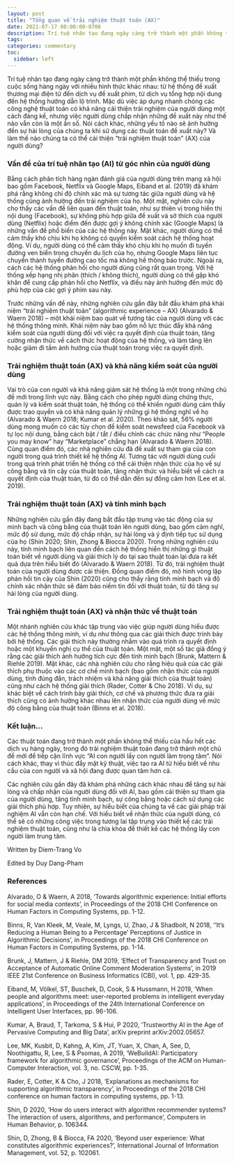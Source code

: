 ```yaml
---
layout: post
title: "Tổng quan về trải nghiệm thuật toán (AX)"
date: 2021-07-17 00:00:00-0700
description: Trí tuệ nhân tạo đang ngày càng trở thành một phần không thể thiếu trong cuộc sống hàng ngày với nhiều hình thức khác nhau - từ hệ thống đề xuất thương mại điện tử đến dịch vụ đề xuất phim, từ dịch vụ tổng hợp nội dung đến hệ thống hướng dẫn lộ trình. Mặc dù việc áp dụng nhanh chóng các công nghệ thuật toán có khả năng cải thiện trải nghiệm của người dùng một cách đáng kể, nhưng việc người dùng chấp nhận những đề xuất này như thế nào vẫn còn là một ẩn số. Nói cách khác, những yếu tố nào sẽ ảnh hưởng đến sự hài lòng của chúng ta khi sử dụng các thuật toán đề xuất này? Và làm thế nào chúng ta có thể cải thiện “trải nghiệm thuật toán” (AX) của người dùng?
tags: 
categories: commentary
toc:
  sidebar: left
---
```


Trí tuệ nhân tạo đang ngày càng trở thành một phần không thể thiếu trong cuộc sống hàng ngày với nhiều hình thức khác nhau: từ hệ thống đề xuất thương mại điện tử đến dịch vụ đề xuất phim, từ dịch vụ tổng hợp nội dung đến hệ thống hướng dẫn lộ trình. Mặc dù việc áp dụng nhanh chóng các công nghệ thuật toán có khả năng cải thiện trải nghiệm của người dùng một cách đáng kể, nhưng việc người dùng chấp nhận những đề xuất này như thế nào vẫn còn là một ẩn số. Nói cách khác, những yếu tố nào sẽ ảnh hưởng đến sự hài lòng của chúng ta khi sử dụng các thuật toán đề xuất này? Và làm thế nào chúng ta có thể cải thiện “trải nghiệm thuật toán” (AX) của người dùng?

### Vấn đề của trí tuệ nhân tạo (AI) từ góc nhìn của người dùng

Bằng cách phân tích hàng ngàn đánh giá của người dùng trên mạng xã hội bao gồm Facebook, Netflix và Google Maps, Eiband et al. (2019) đã khám phá rằng không chỉ độ chính xác mà sự tương tác giữa người dùng và hệ thống cũng ảnh hưởng đến trải nghiệm của họ. Một mặt, nghiên cứu này cho thấy các vấn đề liên quan đến thuật toán, như sự thiên vị trong hiển thị nội dung (Facebook), sự không phù hợp giữa đề xuất và sở thích của người dùng (Netflix) hoặc điểm đến được gợi ý không chính xác (Google Maps) là những vấn đề phổ biến của các hệ thống này. Mặt khác, người dùng có thể cảm thấy khó chịu khi họ không có quyền kiểm soát cách hệ thống hoạt động. Ví dụ, người dùng có thể cảm thấy khó chịu khi họ muốn đi tuyến đường ven biển trong chuyến du lịch của họ, nhưng Google Maps liên tục chuyển thành tuyến đường cao tốc mà không hề thông báo trước. Ngoài ra, cách các hệ thống phản hồi cho người dùng cũng rất quan trọng. Với hệ thống xếp hạng nhị phân (thích / không thích), người dùng có thể gặp khó khăn để cung cấp phản hồi cho Netflix, và điều này ảnh hưởng đến mức độ phù hợp của các gợi ý phim sau này.

Trước những vấn đề này, những nghiên cứu gần đây bắt đầu khám phá khái niệm “trải nghiệm thuật toán” (algorithmic experience – AX) (Alvarado & Waern 2018) – một khái niệm bao quát về tương tác của người dùng với các hệ thống thông minh. Khái niệm này bao gồm nỗ lực thúc đẩy khả năng kiểm soát của người dùng đối với việc ra quyết định của thuật toán, tăng cường nhận thức về cách thức hoạt động của hệ thống, và làm tăng lên hoặc giảm đi tầm ảnh hưởng của thuật toán trong việc ra quyết định.

### Trải nghiệm thuật toán (AX) và khả năng kiểm soát của người dùng

Vai trò của con người và khả năng giám sát hệ thống là một trong những chủ đề mới trong lĩnh vực này. Bằng cách cho phép người dùng chứng thực, quản lý và kiểm soát thuật toán, hệ thống có thể khiến người dùng cảm thấy được trao quyền và có khả năng quản lý những gì hệ thống nghĩ về họ (Alvarado & Waern 2018; Kumar et al. 2020). Theo khảo sát, 56% người dùng mong muốn có các tùy chọn để kiểm soát newsfeed của Facebook và tự lọc nội dung, bằng cách bật / tắt / điều chỉnh các chức năng như “People you may know” hay “Marketplace” chẳng hạn (Alvarado & Waern 2018). Cùng quan điểm đó, các nhà nghiên cứu đã đề xuất sự tham gia của con người trong quá trình thiết kế hệ thống AI. Tương tác với người dùng cuối trong quá trình phát triển hệ thống có thể cải thiện nhận thức của họ về sự công bằng và tin cậy của thuật toán, tăng nhận thức và hiểu biết về cách ra quyết định của thuật toán, từ đó có thể dẫn đến sự đồng cảm hơn (Lee et al. 2019).

### Trải nghiệm thuật toán (AX) và tính minh bạch

Những nghiên cứu gần đây đang bắt đầu tập trung vào tác động của sự minh bạch và công bằng của thuật toán lên người dùng, bao gồm cảm nghĩ, mức độ sử dụng, mức độ chấp nhận, sự hài lòng và ý định tiếp tục sử dụng của họ (Shin 2020; Shin, Zhong & Biocca 2020). Trong những nghiên cứu này, tính minh bạch liên quan đến cách hệ thống hiển thị những gì thuật toán biết về người dùng và giải thích lý do tại sao thuật toán lại đưa ra kết quả dựa trên hiểu biết đó (Alvarado & Waern 2018). Từ đó, trải nghiệm thuật toán của người dùng được cải thiện. Đồng quan điểm đó, mô hình vòng lặp phản hồi tin cậy của Shin (2020) cũng cho thấy rằng tính minh bạch và độ chính xác nhận thức sẽ đảm bảo niềm tin đối với thuật toán, từ đó tăng sự hài lòng của người dùng.

### Trải nghiệm thuật toán (AX) và nhận thức về thuật toán

Một nhánh nghiên cứu khác tập trung vào việc giúp người dùng hiểu được các hệ thống thông minh, ví dụ như thông qua các giải thích được trình bày bởi hệ thống. Các giải thích này thường nhắm vào quá trình ra quyết định hoặc một khuyến nghị cụ thể của thuật toán. Một mặt, một số tác giả đồng ý rằng các giải thích ảnh hưởng tích cực đến tính minh bạch (Brunk, Mattern & Riehle 2019). Mặt khác, các nhà nghiên cứu cho rằng hiệu quả của các giải thích phụ thuộc vào các cơ chế minh bạch (bao gồm nhận thức của người dùng, tính đúng đắn, trách nhiệm và khả năng giải thích của thuật toán) cũng như cách hệ thống giải thích (Rader, Cotter & Cho 2018). Ví dụ, sự khác biệt về cách trình bày giải thích, cơ chế và phương thức đưa ra giải thích cũng có ảnh hưởng khác nhau lên nhận thức của người dùng về mức độ công bằng của thuật toán (Binns et al. 2018).

### Kết luận…

Các thuật toán đang trở thành một phần không thể thiếu của hầu hết các dịch vụ hàng ngày, trong đó trải nghiệm thuật toán đang trở thành một chủ đề mới để tiếp cận lĩnh vực “AI con người lấy con người làm trọng tâm”. Nói cách khác, thay vì thúc đẩy mặt kỹ thuật, việc tạo ra AI từ hiểu biết về nhu cầu của con người và xã hội đang được quan tâm hơn cả.

Các nghiên cứu gần đây đã khám phá những cách khác nhau để tăng sự hài lòng và chấp nhận của người dùng đối với AI, bao gồm cải thiện sự tham gia của người dùng, tăng tính minh bạch, sự công bằng hoặc cách sử dụng các giải thích phù hợp. Tuy nhiên, sự hiểu biết của chúng ta về các giải pháp trải nghiệm AI vẫn còn hạn chế. Với hiểu biết về nhận thức của người dùng, có thể sẽ có những công việc trong tương lai tập trung vào thiết kế các trải nghiệm thuật toán, cũng như là chìa khóa để thiết kế các hệ thống lấy con người làm trung tâm.

Written by Diem-Trang Vo

Edited by Duy Dang-Pham

### References

Alvarado, O & Waern, A 2018, ‘Towards algorithmic experience: Initial efforts for social media contexts’, in Proceedings of the 2018 CHI Conference on Human Factors in Computing Systems, pp. 1-12.

Binns, R, Van Kleek, M, Veale, M, Lyngs, U, Zhao, J & Shadbolt, N 2018, ‘‘It’s Reducing a Human Being to a Percentage’ Perceptions of Justice in Algorithmic Decisions’, in Proceedings of the 2018 CHI Conference on Human Factors in Computing Systems, pp. 1-14.

Brunk, J, Mattern, J & Riehle, DM 2019, ‘Effect of Transparency and Trust on Acceptance of Automatic Online Comment Moderation Systems’, in 2019 IEEE 21st Conference on Business Informatics (CBI), vol. 1, pp. 429-35.

Eiband, M, Völkel, ST, Buschek, D, Cook, S & Hussmann, H 2019, ‘When people and algorithms meet: user-reported problems in intelligent everyday applications’, in Proceedings of the 24th International Conference on Intelligent User Interfaces, pp. 96-106.

Kumar, A, Braud, T, Tarkoma, S & Hui, P 2020, ‘Trustworthy AI in the Age of Pervasive Computing and Big Data’, arXiv preprint arXiv:2002.05657.

Lee, MK, Kusbit, D, Kahng, A, Kim, JT, Yuan, X, Chan, A, See, D, Noothigattu, R, Lee, S & Psomas, A 2019, ‘WeBuildAI: Participatory framework for algorithmic governance’, Proceedings of the ACM on Human-Computer Interaction, vol. 3, no. CSCW, pp. 1-35.

Rader, E, Cotter, K & Cho, J 2018, ‘Explanations as mechanisms for supporting algorithmic transparency’, in Proceedings of the 2018 CHI conference on human factors in computing systems, pp. 1-13.

Shin, D 2020, ‘How do users interact with algorithm recommender systems? The interaction of users, algorithms, and performance’, Computers in Human Behavior, p. 106344.

Shin, D, Zhong, B & Biocca, FA 2020, ‘Beyond user experience: What constitutes algorithmic experiences?’, International Journal of Information Management, vol. 52, p. 102061.